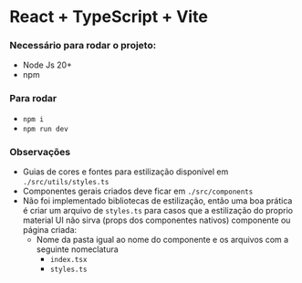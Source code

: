 # React + TypeScript + Vite

### Necessário para rodar o projeto:
- Node Js 20+
- npm

### Para rodar
- `npm i`
- `npm run dev`


### Observações
- Guias de cores e fontes para estilização disponível em `./src/utils/styles.ts`
- Componentes gerais criados deve ficar em `./src/components`
- Não foi implementado bibliotecas de estilização, então uma boa prática é criar um arquivo de `styles.ts` para casos que a estilização do proprio material UI não sirva (props dos componentes nativos) componente ou página criada:
  - Nome da pasta igual ao nome do componente e os arquivos com a seguinte nomeclatura
    - `index.tsx`
    - `styles.ts`